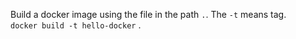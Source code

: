 
Build a docker image using the file in the path `.`. The `-t` means tag.\
`docker build -t hello-docker` .

